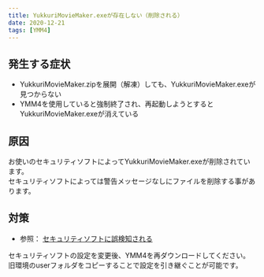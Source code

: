 ```yaml
---
title: YukkuriMovieMaker.exeが存在しない（削除される）
date: 2020-12-21
tags: [YMM4]
---
```

## 発生する症状
- YukkuriMovieMaker.zipを展開（解凍）しても、YukkuriMovieMaker.exeが見つからない
- YMM4を使用していると強制終了され、再起動しようとするとYukkuriMovieMaker.exeが消えている

## 原因
お使いのセキュリティソフトによってYukkuriMovieMaker.exeが削除されています。  
セキュリティソフトによっては警告メッセージなしにファイルを削除する事があります。

## 対策
- 参照： [セキュリティソフトに誤検知される](../セキュリティソフトに誤検知される)

セキュリティソフトの設定を変更後、YMM4を再ダウンロードしてください。  
旧環境のuserフォルダをコピーすることで設定を引き継ぐことが可能です。